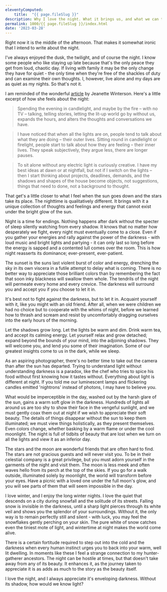 ```yaml
---
eleventyComputed:
    title:  "{{ page.fileSlug }}"
description: Why I love the night. What it brings us, and what we can take from it.
permalink: 1000/{{ page.fileSlug }}/index.html
date: '2023-03-28'
---
```


Right now it is the middle of the afternoon. That makes it somewhat ironic that I intend to write about the night.

I've always enjoyed the dusk, the twilight, and of course the night. I know some people who like staying up late because that's the only peace they get from loud, chaotic day. If living with family it may be the only change they have for quiet - the only time when they're free of the shackles of duty and can examine their own thoughts. I, however, live alone and my days are as quiet as my nights. So that's not it.

I am reminded of the wonderful [article](https://www.theguardian.com/lifeandstyle/2009/oct/31/jeanette-winterson-night-guide) by Jeanette Winterson. Here's a little excerpt of how she feels about the night:

> Spending the evening in candlelight, and maybe by the fire – with no TV – talking, telling stories, letting the lit-up world go by without us, expands the hours, and alters the thoughts and conversations we have. 

> I have noticed that when all the lights are on, people tend to talk about what they are doing – their outer lives. Sitting round in candlelight or firelight, people start to talk about how they are feeling – their inner lives. They speak subjectively, they argue less, there are longer pauses. 

> To sit alone without any electric light is curiously creative. I have my best ideas at dawn or at nightfall, but not if I switch on the lights – then I start thinking about projects, deadlines, demands, and the shadows and shapes of the house become objects, not suggestions, things that need to done, not a background to thought.

That get's a little closer to what I feel when the sun goes down and the stars take its place. The nighttime is qualitatively different. It brings with it a unique collection of thoughts and feelings and energy that cannot exist under the bright glow of the sun.

Night is a time for endings. Nothing happens after dark without the specter of sleep silently watching from every shadow. It knows that no matter how desperately we fight, every night must eventually come to a close. Even if you gather your energies and rally against the power of the darkness - with loud music and bright lights and partying - it can only last so long before the energy is sapped and a contented lull comes over the room. This is how night reasserts its dominance; ever-present, ever-patient.

The sunset is the suns last violent burst of color and energy, drenching the sky in its own viscera in a futile attempt to delay what is coming. There is no better way to appreciate those brilliant colors than by remembering the fact that soon inky blackness will swallow them whole. The tendrils of the night will permeate every home and every crevice. The darkness will surround you and accept you if you choose to let it in.

It's best not to fight against the darkness, but to let it in. Acquaint yourself with it, like you might with an old friend. After all, when we were children we had no choice but to cooperate with the whims of night, before we learned how to thrash and scream and resist by uncomfortably dragging ourselves into the early hours of the morning.

Let the shadows grow long. Let the lights be warm and dim. Drink warm tea, and accept its calming energy. Let yourself relax and grow detached; expand beyond the bounds of your mind, into the adjoining shadows. They will welcome you, and lend you some of their imagination. Some of our greatest insights come to us in the dark, while we sleep.

As an aspiring photographer, there's no better time to take out the camera than after the sun has departed. Trying to understand light without understanding darkness is a paradox, like the chef who tries to spice his food without first knowing how it tastes without. Everything about light is different at night. If you told me our luminescent lamps and flickering candles emitted 'nightrons' instead of photons, I may have to believe you.

What would be imperceptible in the day, washed out by the harsh glare of the sun, gains a warm soft glow in the darkness. Hundreds of lights all around us are too shy to show their face in the vengeful sunlight, and we must gently coax them out at night if we wish to appreciate their soft beauty. The details of things disappear without the sun to keep them illuminated; we must view things holistically, as they present themselves. Even colors change, whether basking by a warm flame or under the cool moonlight. The night is full of tidbits of beauty that are lost when we turn on all the lights and view it as an inferior day.

The stars and the moon are wonderful friends that are often hard to find. The stars are not gracious guests and will never visit you. To be in their celestial company is a great privilege, but you must adorn yourself in the garments of the night and visit them. The moon is less meek and often waves hello from its perch at the top of the skies. If you go for a walk outside, illuminated solely by moonlight, the world will transform before your eyes. Have a picnic with a loved one under the full moon's glow, and you will see parts of them that will seem impossible in the day.

I love winter, and I enjoy the long winter nights. I love the quiet that descends on a city during snowfall and the solitude of its streets. Falling snow is invisible in the darkness, until a sharp light pierces through its white veil and shows you the splendor of your surroundings. Without it, the only way is to remain perfectly still and silent - with luck, you may feel the snowflakes gently perching on your skin. The pure white of snow catches even the tiniest mote of light, and wintertime at night makes the world come alive.

There is a certain fortitude required to step out into the cold and the darkness when every human instinct urges you to back into your warm, well lit dwelling. In moments like these I feel a strange connection to my hunter-gatherer ancestors. The night can be hostile at times, but that doesn't take away from any of its beauty. It enhances it, as the journey taken to appreciate it is as adds as much to the story as the beauty itself.

I love the night, and I always appreciate it's enveloping darkness. Without its shadow, how would we know light?